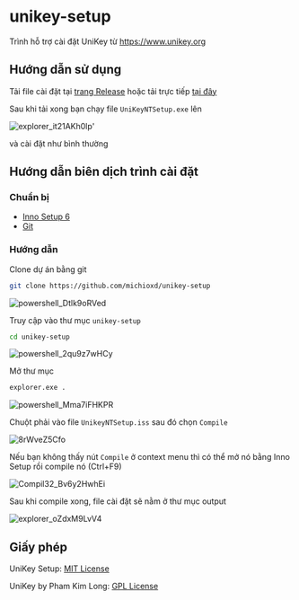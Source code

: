 # unikey-setup
Trình hỗ trợ cài đặt UniKey từ https://www.unikey.org

## Hướng dẫn sử dụng
Tải file cài đặt tại [trang Release](https://github.com/michioxd/unikey-setup/releases) hoặc tải trực tiếp [tại đây](https://github.com/michioxd/unikey-setup/releases/download/1.0/UniKeyNTSetup.exe)

Sau khi tải xong bạn chạy file `UniKeyNTSetup.exe` lên

![explorer_it21AKh0lp](https://user-images.githubusercontent.com/80969068/198886078-30aea382-3454-475f-9c76-b5b0530bbae4.png)'

và cài đặt như bình thường

## Hướng dẫn biên dịch trình cài đặt
### Chuẩn bị
- [Inno Setup 6](https://github.com/jrsoftware/issrc)
- [Git](https://github.com/git/git)
### Hướng dẫn
Clone dự án bằng git
```bash
git clone https://github.com/michioxd/unikey-setup
```

![powershell_Dtlk9oRVed](https://user-images.githubusercontent.com/80969068/198886646-f421c198-eecb-4e8a-be73-61739c790c4e.png)

Truy cập vào thư mục `unikey-setup`
```bash
cd unikey-setup
```

![powershell_2qu9z7wHCy](https://user-images.githubusercontent.com/80969068/198886675-f2ec5804-b3dc-47f4-93f4-77c9110524ea.png)

Mở thư mục
```bash
explorer.exe .
```

![powershell_Mma7iFHKPR](https://user-images.githubusercontent.com/80969068/198886700-996589d8-6474-4426-a426-412724ca072d.png)

Chuột phải vào file `UnikeyNTSetup.iss` sau đó chọn `Compile`

![8rWveZ5Cfo](https://user-images.githubusercontent.com/80969068/198886348-5e1352f4-10b2-453d-9b4c-da90835bc044.png)

Nếu bạn không thấy nút `Compile` ở context menu thì có thể mở nó bằng Inno Setup rồi compile nó (Ctrl+F9)

![Compil32_Bv6y2HwhEi](https://user-images.githubusercontent.com/80969068/198886446-be620e18-9b96-4575-87d9-8debfbd3dccb.png)

Sau khi compile xong, file cài đặt sẽ nằm ở thư mục output

![explorer_oZdxM9LvV4](https://user-images.githubusercontent.com/80969068/198886480-aa4bd17e-6595-48b1-97bf-003d6e933e07.png)
## Giấy phép

UniKey Setup: [MIT License](./LICENSE)

UniKey by Pham Kim Long: [GPL License](https://www.gnu.org/copyleft/gpl.html)
